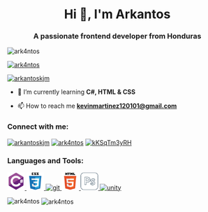 <h1 align="center">Hi 👋, I'm Arkantos</h1>
<h3 align="center">A passionate frontend developer from Honduras</h3>

<p align="left"> <img src="https://komarev.com/ghpvc/?username=ark4ntos&label=Profile%20views&color=0e75b6&style=flat" alt="ark4ntos" /> </p>

<p align="left"> <a href="https://github.com/ryo-ma/github-profile-trophy"><img src="https://github-profile-trophy.vercel.app/?username=ark4ntos" alt="ark4ntos" /></a> </p>

<p align="left"> <a href="https://twitter.com/arkantoskjm" target="blank"><img src="https://img.shields.io/twitter/follow/arkantoskjm?logo=twitter&style=for-the-badge" alt="arkantoskjm" /></a> </p>

- 🌱 I’m currently learning **C#, HTML & CSS**

- 📫 How to reach me **kevinmartinez120101@gmail.com**

<h3 align="left">Connect with me:</h3>
<p align="left">
<a href="https://twitter.com/arkantoskjm" target="blank"><img align="center" src="https://raw.githubusercontent.com/rahuldkjain/github-profile-readme-generator/master/src/images/icons/Social/twitter.svg" alt="arkantoskjm" height="30" width="40" /></a>
<a href="https://instagram.com/ark4ntos" target="blank"><img align="center" src="https://raw.githubusercontent.com/rahuldkjain/github-profile-readme-generator/master/src/images/icons/Social/instagram.svg" alt="ark4ntos" height="30" width="40" /></a>
<a href="https://discord.gg/kKSqTm3yRH" target="blank"><img align="center" src="https://raw.githubusercontent.com/rahuldkjain/github-profile-readme-generator/master/src/images/icons/Social/discord.svg" alt="kKSqTm3yRH" height="30" width="40" /></a>
</p>

<h3 align="left">Languages and Tools:</h3>
<p align="left"> <a href="https://www.w3schools.com/cs/" target="_blank" rel="noreferrer"> <img src="https://raw.githubusercontent.com/devicons/devicon/master/icons/csharp/csharp-original.svg" alt="csharp" width="40" height="40"/> </a> <a href="https://www.w3schools.com/css/" target="_blank" rel="noreferrer"> <img src="https://raw.githubusercontent.com/devicons/devicon/master/icons/css3/css3-original-wordmark.svg" alt="css3" width="40" height="40"/> </a> <a href="https://git-scm.com/" target="_blank" rel="noreferrer"> <img src="https://www.vectorlogo.zone/logos/git-scm/git-scm-icon.svg" alt="git" width="40" height="40"/> </a> <a href="https://www.w3.org/html/" target="_blank" rel="noreferrer"> <img src="https://raw.githubusercontent.com/devicons/devicon/master/icons/html5/html5-original-wordmark.svg" alt="html5" width="40" height="40"/> </a> <a href="https://www.photoshop.com/en" target="_blank" rel="noreferrer"> <img src="https://raw.githubusercontent.com/devicons/devicon/master/icons/photoshop/photoshop-line.svg" alt="photoshop" width="40" height="40"/> </a> <a href="https://unity.com/" target="_blank" rel="noreferrer"> <img src="https://www.vectorlogo.zone/logos/unity3d/unity3d-icon.svg" alt="unity" width="40" height="40"/> </a> </p>

<p><img align="left" src="https://github-readme-stats.vercel.app/api/top-langs?username=ark4ntos&show_icons=true&locale=en&layout=compact" alt="ark4ntos" /></p>

<p>&nbsp;<img align="center" src="https://github-readme-stats.vercel.app/api?username=ark4ntos&show_icons=true&locale=en" alt="ark4ntos" /></p>
